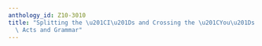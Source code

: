 ```yaml
---
anthology_id: Z10-3010
title: "Splitting the \u201CI\u201Ds and Crossing the \u201CYou\u201Ds: Context, Speech\
  \ Acts and Grammar"
---
```

